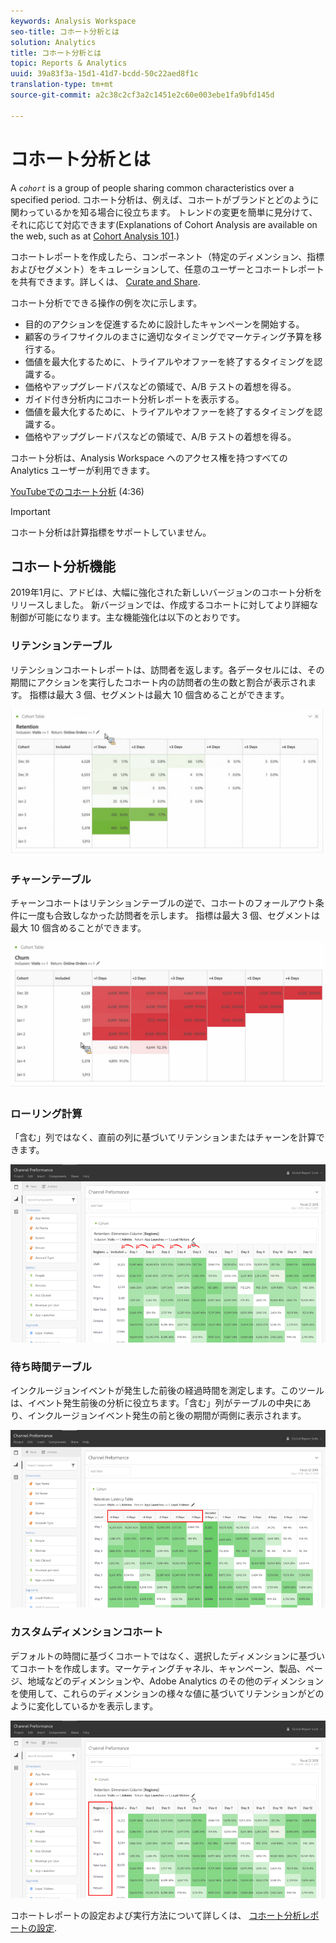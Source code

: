 ```yaml
---
keywords: Analysis Workspace
seo-title: コホート分析とは
solution: Analytics
title: コホート分析とは
topic: Reports & Analytics
uuid: 39a83f3a-15d1-41d7-bcdd-50c22aed8f1c
translation-type: tm+mt
source-git-commit: a2c38c2cf3a2c1451e2c60e003ebe1fa9bfd145d

---
```



# コホート分析とは

A *`cohort`* is a group of people sharing common characteristics over a specified period. コホート分析は、例えば、コホートがブランドとどのように関わっているかを知る場合に役立ちます。 トレンドの変更を簡単に見分けて、それに応じて対応できます(Explanations of Cohort Analysis are available on the web, such as at [Cohort Analysis 101](https://en.wikipedia.org/wiki/Cohort_analysis).)

コホートレポートを作成したら、コンポーネント（特定のディメンション、指標およびセグメント）をキュレーションして、任意のユーザーとコホートレポートを共有できます。詳しくは、 [Curate and Share](../../../../analyze/analysis-workspace/curate-share/curate.md#concept_4A9726927E7C44AFA260E2BB2721AFC6).

コホート分析でできる操作の例を次に示します。

* 目的のアクションを促進するために設計したキャンペーンを開始する。
* 顧客のライフサイクルのまさに適切なタイミングでマーケティング予算を移行する。
* 価値を最大化するために、トライアルやオファーを終了するタイミングを認識する。
* 価格やアップグレードパスなどの領域で、A/B テストの着想を得る。
* ガイド付き分析内にコホート分析レポートを表示する。
* 価値を最大化するために、トライアルやオファーを終了するタイミングを認識する。
* 価格やアップグレードパスなどの領域で、A/B テストの着想を得る。

コホート分析は、Analysis Workspace へのアクセス権を持つすべての Analytics ユーザーが利用できます。

[YouTubeでのコホート分析](https://www.youtube.com/watch?v=kqOIYrvV-co&index=45&list=PL2tCx83mn7GuNnQdYGOtlyCu0V5mEZ8sS) (4:36)

>[!IMPORTANT]
>
>コホート分析は計算指標をサポートしていません。

## コホート分析機能

2019年1月に、アドビは、大幅に強化された新しいバージョンのコホート分析をリリースしました。 新バージョンでは、作成するコホートに対してより詳細な制御が可能になります。主な機能強化は以下のとおりです。

### リテンションテーブル

リテンションコホートレポートは、訪問者を返します。各データセルには、その期間にアクションを実行したコホート内の訪問者の生の数と割合が表示されます。 指標は最大 3 個、セグメントは最大 10 個含めることができます。

![](assets/retention-report.png)

### チャーンテーブル

チャーンコホートはリテンションテーブルの逆で、コホートのフォールアウト条件に一度も合致しなかった訪問者を示します。 指標は最大 3 個、セグメントは最大 10 個含めることができます。

![](assets/churn-report.png)

### ローリング計算

「含む」列ではなく、直前の列に基づいてリテンションまたはチャーンを計算できます。

![](assets/cohort-rolling-calculation.png)

### 待ち時間テーブル

インクルージョンイベントが発生した前後の経過時間を測定します。このツールは、イベント発生前後の分析に役立ちます。「含む」列がテーブルの中央にあり、インクルージョンイベント発生の前と後の期間が両側に表示されます。

![](assets/cohort-latency.png)

### カスタムディメンションコホート

デフォルトの時間に基づくコホートではなく、選択したディメンションに基づいてコホートを作成します。マーケティングチャネル、キャンペーン、製品、ページ、地域などのディメンションや、Adobe Analytics のその他のディメンションを使用して、これらのディメンションの様々な値に基づいてリテンションがどのように変化しているかを表示します。

![](assets/cohort-customizable-cohort-row.png)

コホートレポートの設定および実行方法について詳しくは、 [コホート分析レポートの設定](/help/analyze/analysis-workspace/visualizations/cohort-table/t-cohort.md).


